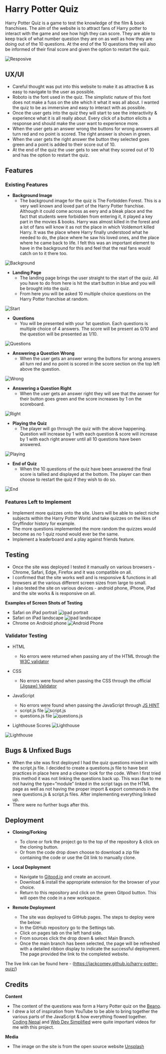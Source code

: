 # Harry Potter Quiz
Harry Potter Quiz is a game to test the knowledge of the film & book franchises. The aim of the website is to attract fans of Harry potter to interact with the game and see how high they can score. They are able to keep track of what number question they are on as well as how they are doing out of the 10 questions. At the end of the 10 questions they will also be informed of their final score and given the option to restart the quiz.

![Resposive](assets/readme-images/amiresponsive.png)

## UX/UI
- Careful thought was put into this website to make it as attractive & as easy to navigate to the user as possible. 
- Roboto is the font used in the quiz. The simplistic nature of this font does not make a fuss on the site which it what it was all about. I wanted the quiz to be as immersive and easy to interact with as possible.
- Once the user gets into the quiz they will start to see the interactivity & experience what it is all really about. Every click of a button elicits a response and should make the user want to experience more.   
- When the user gets an answer wrong the buttons for wrong answers all turn red and no point is scored. The right answer is shown in green. 
- When the user gets the right answer the button they selected goes green and a point is added to their score out of 10. 
- At the end of the quiz the user gets to see what they scored out of 10 and has the option to restart the quiz. 


## Features

### Existing Features

- **Background Image**
    -  The background image for the quiz is The Forbidden Forest. This is a very well known and loved part of the Harry Potter franchise. Although it could come across as eery and a bleak place and the fact that students were forbidden from entering it, it played a key part in the movies & books. Harry was almost killed in the forest and a lot of fans will know it as not the place in which Voldemort killed Harry. It was the place where Harry finally understood what he needed to do, the place where he saw his loved ones, and the place where he came back to life. I felt this was an important element to have in the background for this and feel that the real fans would catch on to it there too. 

![Background](assets/readme-images/forest.jpg)

- **Landing Page**
    - The landing page brings the user straight to the start of the quiz. All you have to do from here is hit the start button in blue and you will be brought into the quiz. 
    - From here you will be asked 10 multiple choice questions on the Harry Potter franchise at random.  

![Start](assets/readme-images/start.png)

- **Questions**
    - You will be presented with your 1st question. Each questions is multiple choice of 4 answers. The score will be present as 0/10 and the question will be presented as 1/10. 

![Questions](assets/readme-images/first-question.png)


- **Answering a Question Wrong**
    - When the user gets an answer wrong the buttons for wrong answers all turn red and no point is scored in the score section on the top left above the question.  

![Wrong](assets/readme-images/wrong.png)

- **Answering a Question Right**
    - When the user gets an answer right they will see that the asnwer for their button goes green and the score increases by 1 on the scoreboard.   

![Right](assets/readme-images/right.png)

- **Playing the Quiz**
    - The player will go through the quiz with the above happening. Question will increase by 1 with each question & score will increase by 1 with each right answer until all 10 questions have been answered.  

![Playing](assets/readme-images/during-quiz.png)

- **End of Quiz**
    - When the 10 questions of the quiz have been answered the final score is tallied and displayed at the bottom. The player can then choose to restart the quiz if they wish to do so. 

![End](assets/readme-images/quiz-end.png)


### Features Left to Implement
- Implement more quizzes onto the site. Users will be able to select niche subjects within the Harry Potter World and take quizzes on the likes of Gryffindor history for example. 
- The more questions implemented the more random the quizzes would become as no 1 quiz round would ever be the same.  
- Implement a leaderboard and a play against friends feature. 


## Testing 
- Once the site was deployed I tested it manually on various browsers - Chrome, Safari, Edge, Firefox and it was compatible on all. 
- I confirmed that the site works well and is responsive & functions in all browsers at the various different screen sizes from large to small.
- I also tested the site on various devices - android phone, iPhone, iPad and the site works & is responsive on all. 


**Examples of Screen Shots of Testing**
- Safari  on iPad portrait
![ipad portrait](assets/readme-images/portrait.PNG)
- Safari  on iPad landscape
![ipad landscape](assets/readme-images/landscape.PNG)
- Chrome  on Android phone
![Android Phone](assets/readme-images/Android.PNG)

### Validator Testing
- HTML
    - No errors were returned when passing any of the HTML through the [W3C validator](https://validator.w3.org/nu/?doc=https%3A%2F%2Fjackcomey.github.io%2Fharry-potter-quiz%2Findex.html)
- CSS 
    - No errors were found when passing the CSS through the official [(Jigsaw) Validator](https://jigsaw.w3.org/css-validator/validator?uri=https%3A%2F%2Fjackcomey.github.io%2Fharry-potter-quiz%2Fassets%2Fcss%2Fstyle.css&profile=css3svg&usermedium=all&warning=1&vextwarning=&lang=en)
- JavaScript
    - No errors were found when passing the JavaScript through [JS HINT](https://jshint.com/)
    - script.js file
    ![script.js](assets/readme-images/script.js.png)
    - questions.js file
    ![questions.js](assets/readme-images/questions.js.png)



- Lighthouse Scores
![Lighthouse](assets/readme-images/overall-score.png)

![Lighthouse](assets/readme-images/accessibility.png)


## Bugs & Unfixed Bugs
- When the site was first deployed I had the quiz questions mixed in with the script.js file. I decided to create a questions.js file to have best practices in place here and a cleaner look for the code. When I first tried this method it was not linking the questions back up. This was due to me not having the type=”module” linked in the script tags on the HTML page as well as not having the proper import & export commands in the new questions.js & script.js files. After implementing everything linked up.  
- There were no further bugs after this. 

## Deployment 
- **Cloning/Forking**
    - To clone or fork the project go to the top of the repository & click on the cloning button. 
    - Or from the code drop down choose to download a zip file containing the code or use the Git link to manually clone. 

- **Local Deployment**
    - Navigate to [Gitpod.io](https://gitpod.io/) and create an account. 
    - Download & install the appropriate extension for the browser of your choice. 
    - Return to this repository and click on the green Gitpod button. This will open the code in a new workspace. 

- **Remote Deployment**
    - The site was deployed to GitHub pages. The steps to deploy were the below:
    - In the GitHub repository go to the Settings tab. 
    - Click on pages tab on the left hand side.  
    - From sources click the drop down & select Main Branch. 
    - Once the main branch has been selected, the page will be refreshed with a detailed ribbon display to indicate the successful deployment. The page provided the link to the completed website. 

The live link can be found here - (https://jackcomey.github.io/harry-potter-quiz/)

## Credits

**Content**
- The content of the questions was form a Harry Potter quiz on the [Beano](https://www.beano.com/).  
- I drew a lot of inspiration from YouTube to be able to bring together the various parts of the JavaScript & how everything flowed together.  [Coding Nepal](https://www.youtube.com/watch?v=pQr4O1OITJo) and [Web Dev Simplified](https://www.youtube.com/watch?v=riDzcEQbX6k) were quite important videos for me with this project. 

**Media**
- The image on the site is from the open source website [Unsplash](https://unsplash.com/)